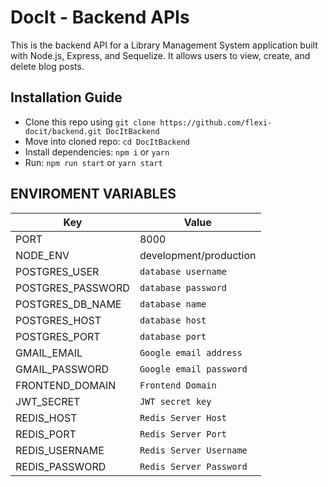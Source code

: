 # DocIt - Backend APIs

This is the backend API for a Library Management System application built with Node.js, Express, and Sequelize. It allows users to view, create, and delete blog posts.

## Installation Guide

- Clone this repo using `git clone https://github.com/flexi-docit/backend.git DocItBackend`
- Move into cloned repo: `cd DocItBackend`
- Install dependencies: `npm i` or `yarn`
- Run: `npm run start` or `yarn start`

## ENVIROMENT VARIABLES

| Key               | Value                   |
| ----------------- | ----------------------- |
| PORT              | 8000                    |
| NODE_ENV          | development/production  |
| POSTGRES_USER     | `database username`     |
| POSTGRES_PASSWORD | `database password`     |
| POSTGRES_DB_NAME  | `database name`         |
| POSTGRES_HOST     | `database host`         |
| POSTGRES_PORT     | `database port`         |
| GMAIL_EMAIL       | `Google email address`  |
| GMAIL_PASSWORD    | `Google email password` |
| FRONTEND_DOMAIN   | `Frontend Domain`       |
| JWT_SECRET        | `JWT secret key`        |
| REDIS_HOST        | `Redis Server Host`     |
| REDIS_PORT        | `Redis Server Port`     |
| REDIS_USERNAME    | `Redis Server Username` |
| REDIS_PASSWORD    | `Redis Server Password` |

